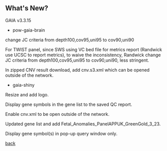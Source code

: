 ## What's New?

GAIA v3.3.15

* pow-gaia-brain

change JC criteria from depth100,cov95,uni95 to cov90,uni90	

For TWIST panel, since SWS using VC bed file for metrics report (Randwick use UCSC to report metrics), to waive the inconsistency, Randwick change JC criteria from depth100,cov95,uni95 to cov90,uni90, less stringent.	

In zipped CNV result download, add cnv.s3.xml which can be opened outside of the network.

* gaia-shiny

Resize and add logo.

Display gene symbols in the gene list to the saved QC report.

Enable cnv.xml to be open outside of the network. 

Updated gene list and add Fetal_Anomalies_PanelAPPUK_GreenGold_3_23.

Display gene symbol(s) in pop-up query window only.


[back](./)
